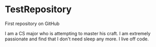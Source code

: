 TestRepository
==============

First repository on GitHub

I am a CS major who is attempting to master his craft. I am extremely passionate and find that I don't need sleep any more. I live off code.
